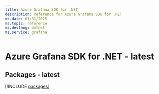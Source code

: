 ```yaml
---
title: Azure Grafana SDK for .NET
description: Reference for Azure Grafana SDK for .NET
ms.date: 03/31/2025
ms.topic: reference
ms.devlang: dotnet
ms.service: grafana
---
```

# Azure Grafana SDK for .NET - latest
## Packages - latest
[!INCLUDE [packages](grafana-index.md)]